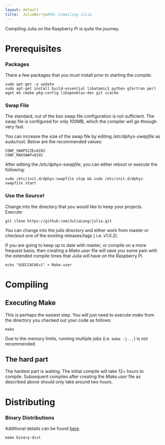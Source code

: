 ```yaml
---
layout: default
title:  JuliaBerry&#58; Compiling Julia
---
```


Compiling Julia on the Raspberry Pi is quite the journey.

# Prerequisites
### Packages
There a few packages that you must install prior to starting the compile.

```
sudo apt-get -y update 
sudo apt-get install build-essential libatomic1 python gfortran perl wget m4 cmake pkg-config libopenblas-dev git ccache
```

### Swap File
The standard, out of the box swap file configuration is not sufficient.  The swap file is configured for only 100MB, which
the compiler will go through very fast.

You can increase the size of the swap file by editing */etc/dphys-swapfile* as sudo/root.  Below are the recommended values:

```
CONF_SWAPSIZE=8192
CONF_MAXSWAP=8192
```

After editing the */etc/dphys-swapfile*, you can either reboot or execute the following:

```
sudo /etc/init.d/dphys-swapfile stop && sudo /etc/init.d/dphys-swapfile start
```

### Use the Source!

Change into the directory that you would like to keep your projects.  Execute:

```
git clone https://github.com/JuliaLang/julia.git
```

You can change into the *julia* directory and either work from master or checkout one of the existing releases/tags ( i.e. _v1.0.2_).

If you are going to keep up to date with master, or compile on a more frequest basis, then creating a *Make.user* file will save you some pain
with the extended compile times that Julia will have on the Raspberry Pi.

```
echo "USECCACHE=1" > Make.user
```

# Compiling
## Executing Make

This is perhaps the easiest step.  You will just need to execute *make* from the directory you checked out your code as follows:

```
make
```

Due to the memory limits, running multiple jobs (i.e. `make -j...`) is not recommended.

## The hard part
The hardest part is waiting.  The initial compile will take 12+ hours to compile.  Subsequent compiles after creating the _Make.user_ file as described above should only take around two hours.

# Distributing
### Binary Distributions
Additional details can be found [here](https://github.com/JuliaLang/julia/blob/master/DISTRIBUTING.md).

```
make binary-dist
```
